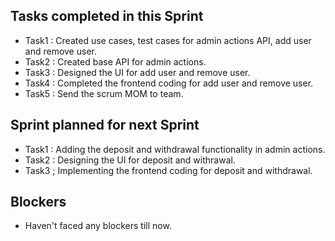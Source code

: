 
## Tasks completed in this Sprint
- Task1 : Created use cases, test cases for admin actions API, add user and remove user.
- Task2 : Created base API for admin actions.
- Task3 : Designed the UI for add user and remove user.
- Task4 : Completed the frontend coding for add user and remove user.
- Task5 : Send the scrum MOM to team.

## Sprint planned for next Sprint
- Task1 : Adding the deposit and withdrawal functionality in admin actions.
- Task2 : Designing the UI for deposit and withrawal.
- Task3 ; Implementing the frontend coding for deposit and withdrawal.

## Blockers
- Haven't faced any blockers till now.
